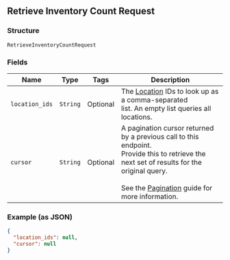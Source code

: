 ## Retrieve Inventory Count Request

### Structure

`RetrieveInventoryCountRequest`

### Fields

| Name | Type | Tags | Description |
|  --- | --- | --- | --- |
| `location_ids` | `String` | Optional | The [Location](#type-location) IDs to look up as a comma-separated<br>list. An empty list queries all locations. |
| `cursor` | `String` | Optional | A pagination cursor returned by a previous call to this endpoint.<br>Provide this to retrieve the next set of results for the original query.<br><br>See the [Pagination](https://developer.squareup.com/docs/docs/working-with-apis/pagination) guide for more information. |

### Example (as JSON)

```json
{
  "location_ids": null,
  "cursor": null
}
```

